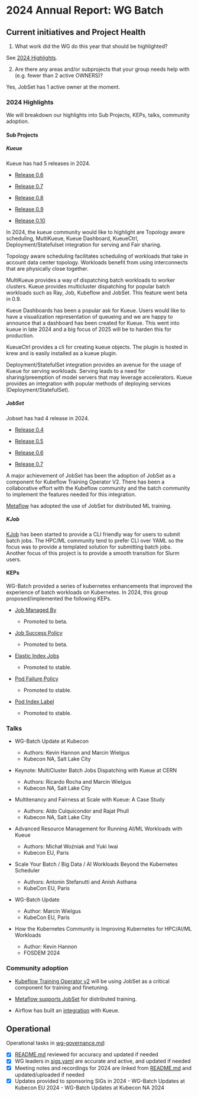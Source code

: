 # 2024 Annual Report: WG Batch

## Current initiatives and Project Health

1. What work did the WG do this year that should be highlighted?

See [2024 Highlights](#2024-highlights).

2. Are there any areas and/or subprojects that your group needs help with (e.g. fewer than 2 active OWNERS)?

  Yes, JobSet has 1 active owner at the moment.

### 2024 Highlights

We will breakdown our highlights into Sub Projects, KEPs, talks, community adoption.

#### Sub Projects

##### Kueue

Kueue has had 5 releases in 2024.

- [Release 0.6](https://github.com/kubernetes-sigs/kueue/releases/tag/v0.6.0)

- [Release 0.7](https://github.com/kubernetes-sigs/kueue/releases/tag/v0.7.0)

- [Release 0.8](https://github.com/kubernetes-sigs/kueue/releases/tag/v0.8.0)

- [Release 0.9](https://github.com/kubernetes-sigs/kueue/releases/tag/v0.9.0)

- [Release 0.10](https://github.com/kubernetes-sigs/kueue/releases/tag/v0.10.0)

In 2024, the kueue community would like to highlight are Topology aware scheduling, MultiKueue, Kueue Dashboard, KueueCtrl, Deployment/Statefulset integration for serving and Fair sharing.

Topology aware scheduling facilitates scheduling of workloads that take in account data center topology. Workloads benefit from using interconnects that are physically close together.

MultiKueue provides a way of dispatching batch workloads to worker clusters. Kueue provides multicluster dispatching for popular batch workloads such as Ray, Job, Kubeflow and JobSet. This feature went beta in 0.9.

Kueue Dashboards has been a popular ask for Kueue. Users would like to have a visualization representation of queueing and we are happy to announce that a dashboard has been created for Kueue. This went into kueue in late 2024 and a big focus of 2025 will be to harden this for production.

KueueCtrl provides a cli for creating kueue objects. The plugin is hosted in krew and is easily installed as a kueue plugin.

Deployment/StatefulSet integration provides an avenue for the usage of Kueue for serving workloads. Serving leads to a need for sharing/preemption of model servers that may leverage accelerators. Kueue provides an integration with popular methods of deploying services (Deployment/StatefulSet).

##### JobSet

Jobset has had 4 release in 2024.

- [Release 0.4](https://github.com/kubernetes-sigs/jobset/releases/tag/v0.4.0)

- [Release 0.5](https://github.com/kubernetes-sigs/jobset/releases/tag/v0.5.0)

- [Release 0.6](https://github.com/kubernetes-sigs/jobset/releases/tag/v0.6.0)

- [Release 0.7](https://github.com/kubernetes-sigs/jobset/releases/tag/v0.7.0)

A major achievement of JobSet has been the adoption of JobSet as a component for Kubeflow Training Operator V2.
There has been a collaborative effort with the Kubeflow community and the batch community to implement the features needed for this integration.

[Metaflow](https://github.com/Netflix/metaflow/pull/1804) has adopted the use of JobSet for distributed ML training.

##### KJob

[KJob](https://github.com/kubernetes-sigs/kjob?tab=readme-ov-file#kjob) has been started to provide a CLI friendly way for users to submit batch jobs.
The HPC/ML community tend to prefer CLI over YAML so the focus was to provide a templated solution for submitting batch jobs.
Another focus of this project is to provide a smooth transition for Slurm users.

#### KEPs

WG-Batch provided a series of kubernetes enhancements that improved the experience of batch workloads on Kubernetes. In 2024, this group proposed/implemented the following KEPs.

- [Job Managed By](https://github.com/kubernetes/enhancements/issues/4368)
  - Promoted to beta.

- [Job Success Policy](https://github.com/kubernetes/enhancements/issues/3998)
  - Promoted to beta.

- [Elastic Index Jobs](https://github.com/kubernetes/enhancements/issues/3715)
  - Promoted to stable.

- [Pod Failure Policy](https://github.com/kubernetes/enhancements/issues/3329)
  - Promoted to stable.

- [Pod Index Label](https://github.com/kubernetes/enhancements/issues/4017)
  - Promoted to stable.

### Talks

- WG-Batch Update at Kubecon
  - Authors: Kevin Hannon and Marcin Wielgus
  - Kubecon NA, Salt Lake City

- Keynote: MultiCluster Batch Jobs Dispatching with Kueue at CERN
  - Authors: Ricardo Rocha and Marcin Wielgus
  - Kubecon NA, Salt Lake City

- Multitenancy and Fairness at Scale with Kueue: A Case Study
  - Authors: Aldo Culquicondor and Rajat Phull
  - Kubecon NA, Salt Lake City

- Advanced Resource Management for Running AI/ML Workloads with Kueue
  - Authors: Michał Woźniak and Yuki Iwai
  - Kubecon EU, Paris

- Scale Your Batch / Big Data / AI Workloads Beyond the Kubernetes Scheduler
  - Authors: Antonin Stefanutti and Anish Asthana
  - KubeCon EU, Paris

- WG-Batch Update
  - Author: Marcin Wielgus
  - KubeCon EU, Paris

- How the Kubernetes Community is Improving Kubernetes for HPC/AI/ML Workloads
  - Author: Kevin Hannon
  - FOSDEM 2024

### Community adoption

- [Kubeflow Training Operator v2](https://github.com/kubeflow/training-operator/blob/0c30f5cd306611f061b6dd529d3c7b7981a7d27c/docs/proposals/2170-kubeflow-training-v2/README.md#kep-2170-kubeflow-training-v2-api) will be using JobSet as a critical component for training and finetuning.

- [Metaflow supports JobSet](https://github.com/Netflix/metaflow/pull/1804) for distributed training.

- Airflow has built an [integration](https://airflow.apache.org/docs/apache-airflow-providers-cncf-kubernetes/stable/_api/airflow/providers/cncf/kubernetes/operators/kueue/index.html) with Kueue.

## Operational

Operational tasks in [wg-governance.md]:

- [x] [README.md] reviewed for accuracy and updated if needed
- [x] WG leaders in [sigs.yaml] are accurate and active, and updated if needed
- [x] Meeting notes and recordings for 2024 are linked from [README.md] and updated/uploaded if needed
- [x] Updates provided to sponsoring SIGs in 2024
      - WG-Batch Updates at Kubecon EU 2024
      - WG-Batch Updates at Kubecon NA 2024

[wg-governance.md]: https://git.k8s.io/community/committee-steering/governance/wg-governance.md
[README.md]: https://git.k8s.io/community/wg-batch/README.md
[sigs.yaml]: https://git.k8s.io/community/sigs.yaml
